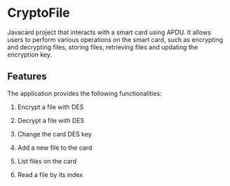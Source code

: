 # CryptoFile

Javacard project that interacts with a smart card using APDU. It allows users to perform various operations on the smart card, such as encrypting and decrypting files, storing files, retrieving files and updating the encryption key.



## Features

The application provides the following functionalities:

1. Encrypt a file with DES

2. Decrypt a file with DES

3. Change the card DES key

4. Add a new file to the card

5. List files on the card

6. Read a file by its index
